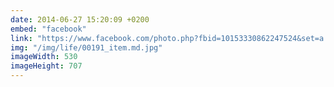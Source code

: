 ```yaml
---
date: 2014-06-27 15:20:09 +0200
embed: "facebook"
link: "https://www.facebook.com/photo.php?fbid=10153330862247524&set=a.10150345935997524.424350.558382523&type=3"
img: "/img/life/00191_item.md.jpg"
imageWidth: 530
imageHeight: 707
---
```

